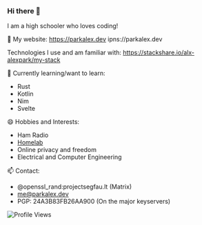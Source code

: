 ### Hi there 👋

I am a high schooler who loves coding!

🔗 My website: https://parkalex.dev ipns://parkalex.dev

Technologies I use and am familiar with: https://stackshare.io/alx-alexpark/my-stack

🌱 Currently learning/want to learn:
- Rust
- Kotlin
- Nim
- Svelte

😄 Hobbies and Interests:
- Ham Radio
- [Homelab](https://reddit.com/r/homelab/)
- Online privacy and freedom
- Electrical and Computer Engineering

📫 Contact:
- @openssl_rand:projectsegfau.lt (Matrix)
- me@parkalex.dev
- PGP: 24A3B83FB26AA900 (On the major keyservers)
<!--
**alx-alexpark/alx-alexpark** is a ✨ _special_ ✨ repository because its `README.md` (this file) appears on your GitHub profile.

Here are some ideas to get you started:

- 🔭 I’m currently working on ...
- 🌱 I’m currently learning ...
- 👯 I’m looking to collaborate on ...
- 🤔 I’m looking for help with ...
- 💬 Ask me about ...
- 📫 How to reach me: ...
- 😄 Pronouns: ...
- ⚡ Fun fact: ...
-->

![Profile Views](https://komarev.com/ghpvc/?username=alx-alexpark&color=brightgreen)
